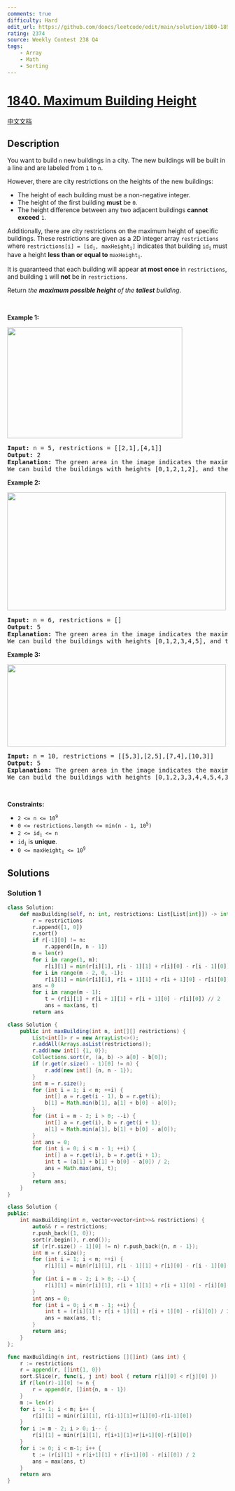 ```yaml
---
comments: true
difficulty: Hard
edit_url: https://github.com/doocs/leetcode/edit/main/solution/1800-1899/1840.Maximum%20Building%20Height/README_EN.md
rating: 2374
source: Weekly Contest 238 Q4
tags:
    - Array
    - Math
    - Sorting
---
```


<!-- problem:start -->

# [1840. Maximum Building Height](https://leetcode.com/problems/maximum-building-height)

[中文文档](/solution/1800-1899/1840.Maximum%20Building%20Height/README.md)

## Description

<p>You want to build <code>n</code> new buildings in a city. The new buildings will be built in a line and are labeled from <code>1</code> to <code>n</code>.</p>

<p>However, there are city restrictions on the heights of the new buildings:</p>

<ul>
	<li>The height of each building must be a non-negative integer.</li>
	<li>The height of the first building <strong>must</strong> be <code>0</code>.</li>
	<li>The height difference between any two adjacent buildings <strong>cannot exceed</strong> <code>1</code>.</li>
</ul>

<p>Additionally, there are city restrictions on the maximum height of specific buildings. These restrictions are given as a 2D integer array <code>restrictions</code> where <code>restrictions[i] = [id<sub>i</sub>, maxHeight<sub>i</sub>]</code> indicates that building <code>id<sub>i</sub></code> must have a height <strong>less than or equal to</strong> <code>maxHeight<sub>i</sub></code>.</p>

<p>It is guaranteed that each building will appear <strong>at most once</strong> in <code>restrictions</code>, and building <code>1</code> will <strong>not</strong> be in <code>restrictions</code>.</p>

<p>Return <em>the <strong>maximum possible height</strong> of the <strong>tallest</strong> building</em>.</p>

<p>&nbsp;</p>
<p><strong class="example">Example 1:</strong></p>
<img alt="" src="https://fastly.jsdelivr.net/gh/doocs/leetcode@main/solution/1800-1899/1840.Maximum%20Building%20Height/images/ic236-q4-ex1-1.png" style="width: 400px; height: 253px;" />
<pre>
<strong>Input:</strong> n = 5, restrictions = [[2,1],[4,1]]
<strong>Output:</strong> 2
<strong>Explanation:</strong> The green area in the image indicates the maximum allowed height for each building.
We can build the buildings with heights [0,1,2,1,2], and the tallest building has a height of 2.</pre>

<p><strong class="example">Example 2:</strong></p>
<img alt="" src="https://fastly.jsdelivr.net/gh/doocs/leetcode@main/solution/1800-1899/1840.Maximum%20Building%20Height/images/ic236-q4-ex2.png" style="width: 500px; height: 269px;" />
<pre>
<strong>Input:</strong> n = 6, restrictions = []
<strong>Output:</strong> 5
<strong>Explanation:</strong> The green area in the image indicates the maximum allowed height for each building.
We can build the buildings with heights [0,1,2,3,4,5], and the tallest building has a height of 5.
</pre>

<p><strong class="example">Example 3:</strong></p>
<img alt="" src="https://fastly.jsdelivr.net/gh/doocs/leetcode@main/solution/1800-1899/1840.Maximum%20Building%20Height/images/ic236-q4-ex3.png" style="width: 500px; height: 187px;" />
<pre>
<strong>Input:</strong> n = 10, restrictions = [[5,3],[2,5],[7,4],[10,3]]
<strong>Output:</strong> 5
<strong>Explanation:</strong> The green area in the image indicates the maximum allowed height for each building.
We can build the buildings with heights [0,1,2,3,3,4,4,5,4,3], and the tallest building has a height of 5.
</pre>

<p>&nbsp;</p>
<p><strong>Constraints:</strong></p>

<ul>
	<li><code>2 &lt;= n &lt;= 10<sup>9</sup></code></li>
	<li><code>0 &lt;= restrictions.length &lt;= min(n - 1, 10<sup>5</sup>)</code></li>
	<li><code>2 &lt;= id<sub>i</sub> &lt;= n</code></li>
	<li><code>id<sub>i</sub></code>&nbsp;is <strong>unique</strong>.</li>
	<li><code>0 &lt;= maxHeight<sub>i</sub> &lt;= 10<sup>9</sup></code></li>
</ul>

## Solutions

<!-- solution:start -->

### Solution 1

<!-- tabs:start -->

```python
class Solution:
    def maxBuilding(self, n: int, restrictions: List[List[int]]) -> int:
        r = restrictions
        r.append([1, 0])
        r.sort()
        if r[-1][0] != n:
            r.append([n, n - 1])
        m = len(r)
        for i in range(1, m):
            r[i][1] = min(r[i][1], r[i - 1][1] + r[i][0] - r[i - 1][0])
        for i in range(m - 2, 0, -1):
            r[i][1] = min(r[i][1], r[i + 1][1] + r[i + 1][0] - r[i][0])
        ans = 0
        for i in range(m - 1):
            t = (r[i][1] + r[i + 1][1] + r[i + 1][0] - r[i][0]) // 2
            ans = max(ans, t)
        return ans
```

```java
class Solution {
    public int maxBuilding(int n, int[][] restrictions) {
        List<int[]> r = new ArrayList<>();
        r.addAll(Arrays.asList(restrictions));
        r.add(new int[] {1, 0});
        Collections.sort(r, (a, b) -> a[0] - b[0]);
        if (r.get(r.size() - 1)[0] != n) {
            r.add(new int[] {n, n - 1});
        }
        int m = r.size();
        for (int i = 1; i < m; ++i) {
            int[] a = r.get(i - 1), b = r.get(i);
            b[1] = Math.min(b[1], a[1] + b[0] - a[0]);
        }
        for (int i = m - 2; i > 0; --i) {
            int[] a = r.get(i), b = r.get(i + 1);
            a[1] = Math.min(a[1], b[1] + b[0] - a[0]);
        }
        int ans = 0;
        for (int i = 0; i < m - 1; ++i) {
            int[] a = r.get(i), b = r.get(i + 1);
            int t = (a[1] + b[1] + b[0] - a[0]) / 2;
            ans = Math.max(ans, t);
        }
        return ans;
    }
}
```

```cpp
class Solution {
public:
    int maxBuilding(int n, vector<vector<int>>& restrictions) {
        auto&& r = restrictions;
        r.push_back({1, 0});
        sort(r.begin(), r.end());
        if (r[r.size() - 1][0] != n) r.push_back({n, n - 1});
        int m = r.size();
        for (int i = 1; i < m; ++i) {
            r[i][1] = min(r[i][1], r[i - 1][1] + r[i][0] - r[i - 1][0]);
        }
        for (int i = m - 2; i > 0; --i) {
            r[i][1] = min(r[i][1], r[i + 1][1] + r[i + 1][0] - r[i][0]);
        }
        int ans = 0;
        for (int i = 0; i < m - 1; ++i) {
            int t = (r[i][1] + r[i + 1][1] + r[i + 1][0] - r[i][0]) / 2;
            ans = max(ans, t);
        }
        return ans;
    }
};
```

```go
func maxBuilding(n int, restrictions [][]int) (ans int) {
	r := restrictions
	r = append(r, []int{1, 0})
	sort.Slice(r, func(i, j int) bool { return r[i][0] < r[j][0] })
	if r[len(r)-1][0] != n {
		r = append(r, []int{n, n - 1})
	}
	m := len(r)
	for i := 1; i < m; i++ {
		r[i][1] = min(r[i][1], r[i-1][1]+r[i][0]-r[i-1][0])
	}
	for i := m - 2; i > 0; i-- {
		r[i][1] = min(r[i][1], r[i+1][1]+r[i+1][0]-r[i][0])
	}
	for i := 0; i < m-1; i++ {
		t := (r[i][1] + r[i+1][1] + r[i+1][0] - r[i][0]) / 2
		ans = max(ans, t)
	}
	return ans
}
```

<!-- tabs:end -->

<!-- solution:end -->

<!-- problem:end -->
